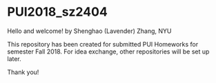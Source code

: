 # PUI2018_sz2404
Hello and welcome!
by Shenghao (Lavender) Zhang, NYU

This repository has been created for submitted PUI Homeworks for semester Fall 2018.
For idea exchange, other repositories will be set up later. 

Thank you!
